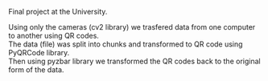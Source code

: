Final project at the University.

Using only the cameras (cv2 library) we trasfered data from one computer to another using QR codes.  
The data (file) was split into chunks and transformed to QR code using PyQRCode library.  
Then using pyzbar library we transformed the QR codes back to the original form of the data.  
